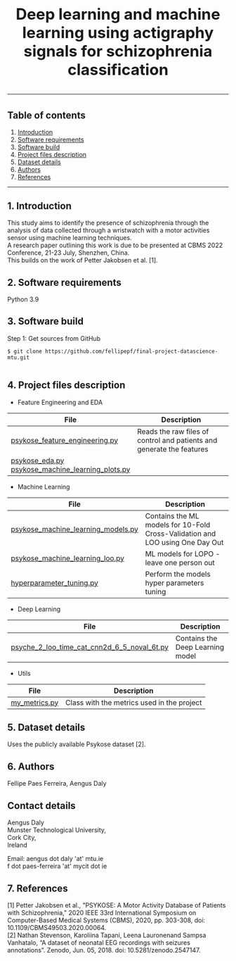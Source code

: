 

<h1 align="center" style="display: block; font-size: 2.5em; font-weight: bold; margin-block-start: 1em; margin-block-end: 1em;">  
  <br><br><strong>Deep learning and machine learning using actigraphy signals for schizophrenia classification</strong>  
    
---  
  ## Table of contents
1. [Introduction](#Introduction)  
2. [Software requirements](#software-requirements)  
3. [Software build](#software-build)  
4. [Project files description](#project-files-description)
5. [Dataset details](#dataset-details)
6. [Authors](#Authors)
7. [References](#References)  
 
---  
## 1. Introduction
This study aims to identify the presence of schizophrenia through the analysis of data collected through a wristwatch with a motor activities sensor using machine learning techniques.<br />
A research paper outlining this work is due to be presented at CBMS 2022 Conference, 21-23 July, Shenzhen, China.<br />
This builds on the work of Petter Jakobsen et al. [1]. 
  
## 2. Software requirements
Python 3.9  
  
  
## 3. Software build
Step 1: Get sources from GitHub 
```shell   
$ git clone https://github.com/fellipepf/final-project-datascience-mtu.git
 
```  
  
## 4. Project files description
  
* Feature Engineering and EDA

| File                                                                                | Description |    
|-------------------------------------------------------------------------------------|---|        
| [psykose_feature_engineering.py](./code/psykose_feature_engineering.py)             | Reads the raw files of control and patients and generate the features |
| [psykose_eda.py](./code/psykose_eda.py) <br/> [psykose_machine_learning_plots.py](./code/psykose_machine_learning_plots.py) ||
  
* Machine Learning 

| File                                                                            | Description                                                                   |    
|---------------------------------------------------------------------------------|-------------------------------------------------------------------------------|                 
| [psykose_machine_learning_models.py](./code/psykose_machine_learning_models.py) | Contains the ML models for 10-Fold Cross-Validation and LOO using One Day Out |
| [psykose_machine_learning_loo.py](./code/psykose_machine_learning_loo.py)       | ML models for LOPO - leave one person out                                     |
| [hyperparameter_tuning.py](./code/hyperparameter_tuning.py)                                 | Perform the models hyper parameters tuning                                    |

- Deep Learning  

| File | Description |
|---|---|
| [psyche_2_loo_time_cat_cnn2d_6_5_noval_6t.py](./code/psyche_2_loo_time_cat_cnn2d_6_5_noval_6t.py) | Contains the Deep Learning model |


- Utils 

| File | Description                                |
|---|--------------------------------------------|
|[my_metrics.py](./code/my_metrics.py) | Class with the metrics used in the project |

## 5. Dataset details
Uses the publicly available Psykose dataset [2].

## 6. Authors
Fellipe Paes Ferreira, Aengus Daly 
## Contact details
Aengus Daly <br />
Munster Technological University, <br />
Cork City,<br />
Ireland

Email: aengus dot daly 'at' mtu.ie <br />
f dot paes-ferreira 'at' mycit dot ie

## 7. References

[1]  Petter Jakobsen et al., "PSYKOSE: A Motor Activity Database of Patients with Schizophrenia," 2020 IEEE 33rd International Symposium on Computer-Based Medical Systems (CBMS), 2020, pp. 303-308, doi: 10.1109/CBMS49503.2020.00064.<br />
[2]  Nathan Stevenson, Karoliina Tapani, Leena Lauronenand Sampsa Vanhatalo, “A dataset of neonatal EEG recordings with seizures annotations”. Zenodo, Jun. 05, 2018. doi: 10.5281/zenodo.2547147.
